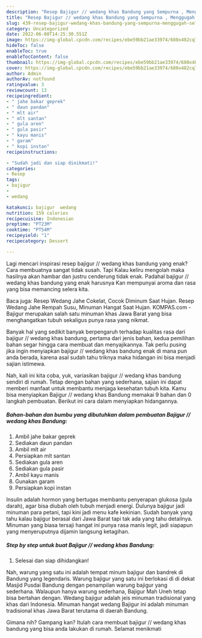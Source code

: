 ```yaml
---
description: "Resep Bajigur // wedang khas Bandung yang Sempurna , Menggugah Selera"
title: "Resep Bajigur // wedang khas Bandung yang Sempurna , Menggugah Selera"
slug: 439-resep-bajigur-wedang-khas-bandung-yang-sempurna-menggugah-selera
category: Uncategorized
date: 2022-06-08T14:25:30.551Z
image: https://img-global.cpcdn.com/recipes/ebe59bb21ae33974/680x482cq70/bajigur-wedang-khas-bandung-foto-resep-utama.jpg
hideToc: false
enableToc: true
enableTocContent: false
thumbnail: https://img-global.cpcdn.com/recipes/ebe59bb21ae33974/680x482cq70/bajigur-wedang-khas-bandung-foto-resep-utama.jpg
cover: https://img-global.cpcdn.com/recipes/ebe59bb21ae33974/680x482cq70/bajigur-wedang-khas-bandung-foto-resep-utama.jpg
author: Admin
authorAv: notfound
ratingvalue: 3
reviewcount: 13
recipeingredient:
- " jahe bakar geprek"
- " daun pandan"
- " mlt air"
- " mlt santan"
- " gula aren"
- " gula pasir"
- " kayu manis"
- " garam"
- " kopi instan"
recipeinstructions:

- "Sudah jadi dan siap dinikmati!"
categories:
- Resep
tags:
- bajigur
- 
- wedang

katakunci: bajigur  wedang 
nutrition: 159 calories
recipecuisine: Indonesian
preptime: "PT23M"
cooktime: "PT54M"
recipeyield: "1"
recipecategory: Dessert

---
```



Lagi mencari inspirasi resep bajigur // wedang khas bandung yang enak? Cara membuatnya sangat tidak susah. Tapi Kalau keliru mengolah maka hasilnya akan hambar dan justru cenderung tidak enak. Padahal bajigur // wedang khas bandung yang enak harusnya Kan mempunyai aroma dan rasa yang bisa memancing selera kita.


Baca juga: Resep Wedang Jahe Cokelat, Cocok Diminum Saat Hujan. Resep Wedang Jahe Rempah Susu, Minuman Hangat Saat Hujan. KOMPAS.com - Bajigur merupakan salah satu minuman khas Jawa Barat yang bisa menghangatkan tubuh sekaligus punya rasa yang nikmat.

Banyak hal yang sedikit banyak berpengaruh terhadap kualitas rasa dari bajigur // wedang khas bandung, pertama dari jenis bahan, kedua pemilihan bahan segar hingga cara membuat dan menyajikannya. Tak perlu pusing jika ingin menyiapkan bajigur // wedang khas bandung enak di mana pun anda berada, karena asal sudah tahu triknya maka hidangan ini bisa menjadi sajian istimewa.


Nah, kali ini kita coba, yuk, variasikan bajigur // wedang khas bandung sendiri di rumah. Tetap dengan bahan yang sederhana, sajian ini dapat memberi manfaat untuk membantu menjaga kesehatan tubuh kita. Kamu bisa menyiapkan Bajigur // wedang khas Bandung memakai 9 bahan dan 0 langkah pembuatan. Berikut ini cara dalam menyiapkan hidangannya.

<!--inarticleads1-->

##### Bahan-bahan dan bumbu yang dibutuhkan dalam pembuatan Bajigur // wedang khas Bandung:

1. Ambil  jahe bakar geprek
1. Sediakan  daun pandan
1. Ambil  mlt air
1. Persiapkan  mlt santan
1. Sediakan  gula aren
1. Sediakan  gula pasir
1. Ambil  kayu manis
1. Gunakan  garam
1. Persiapkan  kopi instan


Insulin adalah hormon yang bertugas membantu penyerapan glukosa (gula darah), agar bisa diubah oleh tubuh menjadi energi. Dulunya bajigur jadi minuman para petani, tapi kini jadi menu kafe kekinian. Sudah banyak yang tahu kalau bajigur berasal dari Jawa Barat tapi tak ada yang tahu detailnya. Minuman yang biasa tersaji hangat ini punya rasa manis legit, jadi siapapun yang menyeruputnya dijamin langsung ketagihan. 

<!--inarticleads2-->

##### Step by step untuk buat Bajigur // wedang khas Bandung:


1. Selesai dan siap dihidangkan!

Nah, warung yang satu ini adalah tempat minum bajigur dan bandrek di Bandung yang legendaris. Warung bajigur yang satu ini berlokasi di di dekat Masjid Pusdai Bandung dengan penampilan warung bajigur yang sederhana. Walaupun hanya warung sederhana, Bajigur Mah Uneh tetap bisa bertahan dengan. Wedang bajigur adalah jeis minuman tradisional yang khas dari Indonesia. Minuman hangat wedang Bajigur ini adalah minuman tradisional khas Jawa Barat terutama di daerah Bandung. 

Gimana nih? Gampang kan? Itulah cara membuat bajigur // wedang khas bandung yang bisa anda lakukan di rumah. Selamat menikmati
